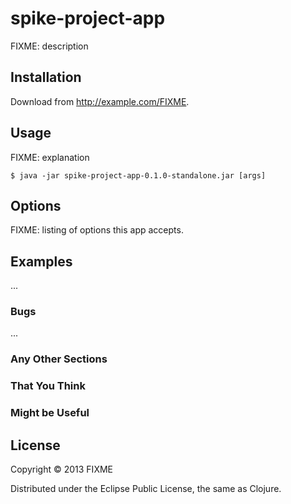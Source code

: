 # spike-project-app

FIXME: description

## Installation

Download from http://example.com/FIXME.

## Usage

FIXME: explanation

    $ java -jar spike-project-app-0.1.0-standalone.jar [args]

## Options

FIXME: listing of options this app accepts.

## Examples

...

### Bugs

...

### Any Other Sections
### That You Think
### Might be Useful

## License

Copyright © 2013 FIXME

Distributed under the Eclipse Public License, the same as Clojure.
